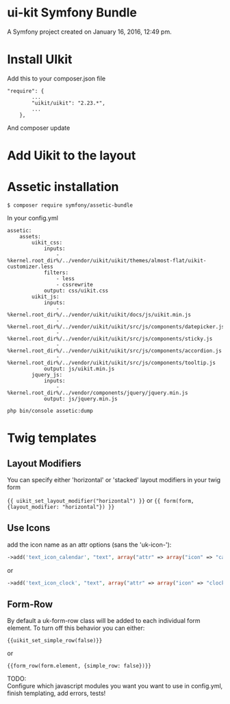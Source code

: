 ui-kit Symfony Bundle
======

A Symfony project created on January 16, 2016, 12:49 pm.

Install UIkit
=============

Add this to your composer.json file

```
"require": {
        ...
        "uikit/uikit": "2.23.*",
        ...
    },
```
And composer update

Add Uikit to the layout
=======================

Assetic installation
========================


`$ composer require symfony/assetic-bundle`


In your config.yml

```
assetic:
    assets:
        uikit_css:
            inputs:
                - %kernel.root_dir%/../vendor/uikit/uikit/themes/almost-flat/uikit-customizer.less
            filters:
                - less
                - cssrewrite
            output: css/uikit.css
        uikit_js:
            inputs:
                - %kernel.root_dir%/../vendor/uikit/uikit/docs/js/uikit.min.js
                - %kernel.root_dir%/../vendor/uikit/uikit/src/js/components/datepicker.js
                - %kernel.root_dir%/../vendor/uikit/uikit/src/js/components/sticky.js
                - %kernel.root_dir%/../vendor/uikit/uikit/src/js/components/accordion.js
                - %kernel.root_dir%/../vendor/uikit/uikit/src/js/components/tooltip.js
            output: js/uikit.min.js
        jquery_js:
            inputs:
                - %kernel.root_dir%/../vendor/components/jquery/jquery.min.js
            output: js/jquery.min.js
```
`php bin/console assetic:dump`

Twig templates
===============

## Layout Modifiers

You can specify either 'horizontal' or 'stacked' layout modifiers in your twig form

`{{ uikit_set_layout_modifier("horizontal") }}`
or
`{{ form(form, {layout_modifier: "horizontal"}) }}`

## Use Icons

add the icon name as an attr options (sans the 'uk-icon-'):
```php
->add('text_icon_calendar', "text", array("attr" => array("icon" => "calendar", "placeholder" =>  "Date")))
```
or
```php
->add('text_icon_clock', "text", array("attr" => array("icon" => "clock-o", "placeholder" =>  "Date")))
```
## Form-Row

By default a uk-form-row class will be added to each individual form element.  To turn off this behavior you can either:

```
{{uikit_set_simple_row(false)}}
```
or
```
{{form_row(form.element, {simple_row: false})}}
```

TODO:  
Configure which javascript modules you want you want to use in config.yml, 
finish templating, 
add errors,
tests!